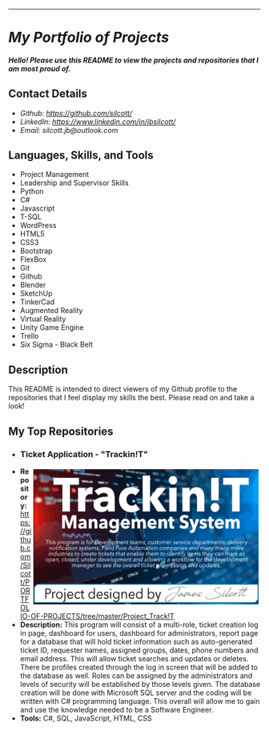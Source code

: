 ---
<My first README.md filefor github>
 
# _My Portfolio of Projects_

#### _Hello! Please use this README to view the projects and repositories that I am most proud of._

## Contact Details

<!-- * _Website: currently working-->
* _Github: https://github.com/silcott/_
* _LinkedIn: https://www.linkedin.com/in/jbsilcott/_
* _Email: silcott.jb@outlook.com_

## Languages, Skills, and Tools

* Project Management
* Leadership and Supervisor Skills
* Python
* C#
* Javascript
* T-SQL
* WordPress
* HTML5
* CSS3
* Bootstrap
* FlexBox
* Git
* Github
* Blender
* SketchUp
* TinkerCad
* Augmented Reality
* Virtual Reality
* Unity Game Engine
* Trello
* Six Sigma - Black Belt


## Description

This README is intended to direct viewers of my 
Github profile to the repositories that I feel 
display my skills the best.  Please read on and 
take a look!

## My Top Repositories

* ### Ticket Application - "Trackin!T"
  <!--* **View Project:**  http://www.insertpage.com-->
  
<img align="right" height="270px" width="450px" src="https://raw.githubusercontent.com/Silcott/ISTA_Project/master/myProject/Project_Track!T/Pictures/Cover.svg" alt="html" style="vertical-align:top; margin:4px">  
  
  * **Repository:**  https://github.com/Silcott/PORTFOLIO-OF-PROJECTS/tree/master/Project_Track!T
  * **Description:**  This program will consist of a multi-role, ticket creation log in page, dashboard for users, dashboard for administrators, report page for a database that will hold ticket information such as auto-generated ticket ID, requester names, assigned groups, dates, phone numbers and email address. This will allow ticket searches and updates or deletes. There be profiles created through the log in screen that will be added to the database as well. Roles can be assigned by the administrators and levels of security will be established by those levels given. The database creation will be done with Microsoft SQL server and the coding will be written with C# programming language. This overall will allow me to gain and use the knowledge needed to be a Software Engineer.
  * **Tools:**  C#, SQL, JavaScript, HTML, CSS
  

